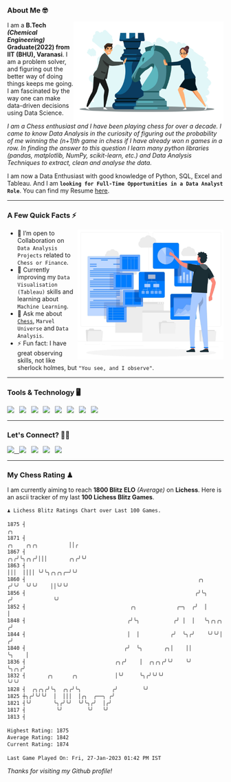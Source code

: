 ### About Me 🤓
<img align="right" alt="Coding" width="350" src="https://github.com/Laxman-Lakhan/Laxman-Lakhan/blob/master/Assets/Chess_Vector.jpg">   

I am a **B.Tech** _**(Chemical Engineering)**_ **Graduate(2022) from IIT (BHU), Varanasi**. I am a problem solver, and figuring out the better way of doing things keeps me going. I am fascinated by the way one can make data-driven decisions using Data Science. 

_I am a Chess enthusiast and I have been playing chess for over a decade. I came to know Data Analysis in the curiosity of figuring out the probability of me winning the (n+1)th game in chess if I have already won n games in a row. In finding the answer to this question I learn many python libraries (pandas, matplotlib, NumPy, scikit-learn, etc.) and Data Analysis Techniques to extract, clean and analyse the data._

I am now a Data Enthusiast with good knowledge of Python, SQL, Excel and Tableau. And I am **`looking for Full-Time Opportunities in a Data Analyst Role`**. You can find my Resume
 [here](https://drive.google.com/file/d/1UIOoogRLj5eGQFQBkuvMmTISZVdl2Ok7/view?usp=sharing).


---

### A Few Quick Facts ⚡️
<img align="right" alt="Coding" width="340" src="https://github.com/Laxman-Lakhan/Laxman-Lakhan/blob/master/Assets/Data_Vector.jpg">   

- 🤝 I’m open to Collaboration on `Data Analysis Projects` related to `Chess or Finance`.
- 📖 Currently improving my `Data Visualisation (Tableau)` skills and learning about `Machine Learning`.
- 💬 Ask me about [`Chess`](https://lichess.org/@/YourKingIsInDanger), `Marvel Universe` and `Data Analysis`.
- ⚡️ Fun fact: I have great observing skills, not like sherlock holmes, but `"You see, and I observe"`.

---
### Tools & Technology 🖥

<img src="https://img.shields.io/badge/Python-white?logo=Python&logoColor=ColorName&style=ShieldStyle" /> &nbsp;
<img src="https://img.shields.io/badge/MySQL-white?logo=MySQL&logoColor=ColorName&style=ShieldStyle" /> &nbsp;
<img src="https://img.shields.io/badge/Tableau-white?logo=Tableau&logoColor=ColorName&style=ShieldStyle" /> &nbsp;
<img src="https://img.shields.io/badge/Excel-white?logo=Microsoft+Excel&logoColor=196F3D&style=ShieldStyle" /> &nbsp;
<img src="https://img.shields.io/badge/Jupyter-white?logo=Jupyter&logoColor=ColorName&style=ShieldStyle" /> &nbsp;
<img src="https://img.shields.io/badge/pandas-white?logo=Pandas&logoColor=000080&style=ShieldStyle" /> &nbsp;
<img src="https://img.shields.io/badge/numpy-white?logo=Numpy&logoColor=85C1E9&style=ShieldStyle" /> &nbsp;
<img src="https://img.shields.io/badge/scikit learn-white?logo=Scikit+Learn&logoColor=ColorName&style=ShieldStyle" /> &nbsp;



---

### Let's Connect? 🫳🏻

<a href="mailto:laxmansingh.lakhan@gmail.com"> <img src="https://img.icons8.com/fluent/48/000000/gmail.png" width="3.5%"/> &nbsp;
[<img src="https://img.icons8.com/color/48/000000/linkedin.png" width="3.5%"/>](https://www.linkedin.com/in/laxman-lakhan/)  &nbsp;
[<img src="https://img.icons8.com/fluent/48/000000/facebook-new.png" width="3.5%"/>](https://www.facebook.com/s.laxmanlakhan/)  &nbsp;
[<img src="https://img.icons8.com/fluent/48/000000/instagram-new.png" width="3.5%"/>](https://www.instagram.com/laxman.lakhan/)  &nbsp;
[<img src="https://img.icons8.com/color/48/000000/twitter.png" width="3.5%"/>](https://twitter.com/laxman__lakhan)  &nbsp;

 ---
  
### My Chess Rating ♟
  
I am currently aiming to reach **1800 Blitz ELO** *(Average)* on **Lichess**. Here is an ascii tracker of my last **100 Lichess Blitz Games**.

  ```
  ♟︎ 𝙻𝚒𝚌𝚑𝚎𝚜𝚜 𝙱𝚕𝚒𝚝𝚣 𝚁𝚊𝚝𝚒𝚗𝚐𝚜 𝙲𝚑𝚊𝚛𝚝 𝚘𝚟𝚎𝚛 𝙻𝚊𝚜𝚝 𝟷00 𝙶𝚊𝚖𝚎𝚜.
  
1875 ┤                                                                                                ╭╮
1871 ┤                                                                            ╭╮    ╭╮╭╮          ││╭
1867 ┤                                                                         ╭╮╭╯╰╮╭╮╭╯│││       ╭╮╭╯╰╯
1863 ┤                                                                         │││  ││││ ╰╯╰╮╭╮╭╮╭─╯╰╯
1860 ┤                                                        ╭╮              ╭╯╰╯  ╰╯╰╯    ││╰╯╰╯
1856 ┤                                                       ╭╯╰╮            ╭╯             ╰╯
1852 ┤                                  ╭╮             ╭─╮  ╭╯  │            │
1848 ┤                                 ╭╯╰╮           ╭╯ │  │   ╰╮╭╮╭╮      ╭╯
1844 ┤                                 │  │          ╭╯  ╰╮╭╯    ╰╯╰╯│     ╭╯
1840 ┤                                ╭╯  ╰╮       ╭╮│    ││         ╰╮    │
1836 ┤                             ╭╮╭╯    │  ╭╮╭╮╭╯╰╯    ╰╯          ╰╮╭╮╭╯
1832 ┤       ╭╮      ╭╮            │╰╯     ╰╮╭╯╰╯╰╯                    ╰╯╰╯
1828 ┤  ╭╮╭╮╭╯╰╮  ╭╮╭╯╰╮          ╭╯        ╰╯
1825 ┼╮╭╯╰╯╰╯  │  │││  │╭╮  ╭──╮ ╭╯
1821 ┤╰╯       ╰╮╭╯╰╯  ╰╯╰╮╭╯  │╭╯
1817 ┤          ╰╯        ╰╯   ╰╯
1813 ┤ 

Highest Rating: 1875
Average Rating: 1842
Current Rating: 1874 

Last Game Played On: Fri, 27-Jan-2023 01:42 PM IST
  ```
  
  
*Thanks for visiting my Github profile!*
